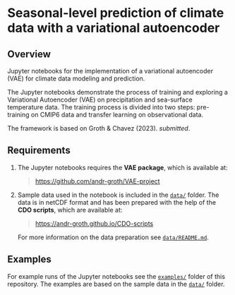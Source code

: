 # Seasonal-level prediction of climate data with a variational autoencoder

## Overview

Jupyter notebooks for the implementation of a variational autoencoder (VAE) for climate data modeling and prediction.

The Jupyter notebooks demonstrate the process of training and exploring a Variational Autoencoder (VAE) on precipitation and sea-surface temperature data. The training process is divided into two steps: pre-training on CMIP6 data and transfer learning on observational data.

The framework is based on Groth & Chavez (2023). _submitted_.

## Requirements

1. The Jupyter notebooks requires the __VAE package__, which is available at:

    > https://github.com/andr-groth/VAE-project

2. Sample data used in the notebook is included in the [`data/`](/data/) folder. The data is in netCDF format and has been prepared with the help of the __CDO scripts__, which are available at:

    > https://andr-groth.github.io/CDO-scripts

    For more information on the data preparation see [`data/README.md`](/data/README.md).

## Examples

For example runs of the Jupyter notebooks see the [`examples/`](/examples/) folder of this repository. The examples are based on the sample data in the [`data/`](/data/) folder.